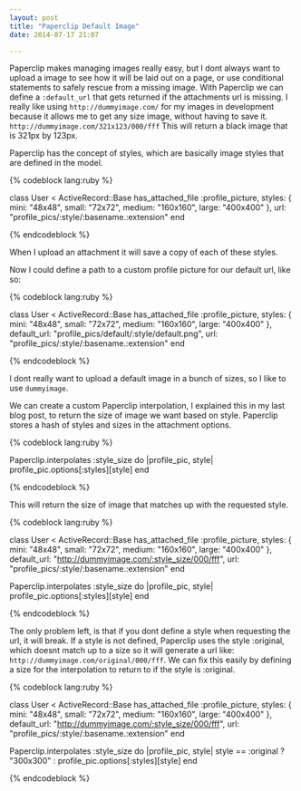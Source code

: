 ```yaml
---
layout: post
title: "Paperclip Default Image"
date: 2014-07-17 21:07

---
```

Paperclip makes managing images really easy, but I dont always want to upload a image to see how it will be laid out on a page, or use conditional statements to safely rescue from a missing image.
With Paperclip we can define a `:default_url` that gets returned if the attachments url is missing.
I really like using `http://dummyimage.com/` for my images in development because it allows me to get any size image, without having to save it.
`http://dummyimage.com/321x123/000/fff` This will return a black image that is 321px by 123px.


Paperclip has the concept of styles, which are basically image styles that are defined in the model.

{% codeblock lang:ruby %}

class User < ActiveRecord::Base
  has_attached_file :profile_picture,
    styles: { mini: "48x48", small: "72x72", medium: "160x160", large: "400x400" },
    url:    "profile_pics/:style/:basename.:extension"
end

{% endcodeblock %}

When I upload an attachment it will save a copy of each of these styles.

Now I could define a path to a custom profile picture for our default url, like so:

{% codeblock lang:ruby %}

class User < ActiveRecord::Base
  has_attached_file :profile_picture,
    styles:      { mini: "48x48", small: "72x72", medium: "160x160", large: "400x400" },
    default_url: "profile_pics/default/:style/default.png",
    url:         "profile_pics/:style/:basename.:extension"
end

{% endcodeblock %}

I dont really want to upload a default image in a bunch of sizes, so I like to use `dummyimage`.

We can create a custom Paperclip interpolation, I explained this in my last blog post, to return the size of image we want based on style.
Paperclip stores a hash of styles and sizes in the attachment options.

{% codeblock lang:ruby %}

Paperclip.interpolates :style_size do |profile_pic, style|
  profile_pic.options[:styles][style]
end

{% endcodeblock %}

This will return the size of image that matches up with the requested style.

{% codeblock lang:ruby %}

class User < ActiveRecord::Base
  has_attached_file :profile_picture,
    styles:      { mini: "48x48", small: "72x72", medium: "160x160", large: "400x400" },
    default_url: "http://dummyimage.com/:style_size/000/fff",
    url:         "profile_pics/:style/:basename.:extension"
end

Paperclip.interpolates :style_size do |profile_pic, style|
  profile_pic.options[:styles][style]
end

{% endcodeblock %}

The only problem left, is that if you dont define a style when requesting the url, it will break. If a style is not defined, Paperclip uses the style :original, which doesnt match up to a size so it will generate a url like:
`http://dummyimage.com/original/000/fff`.
We can fix this easily by defining a size for the interpolation to return to if the style is :original.

{% codeblock lang:ruby %}

class User < ActiveRecord::Base
  has_attached_file :profile_picture,
    styles:      { mini: "48x48", small: "72x72", medium: "160x160", large: "400x400" },
    default_url: "http://dummyimage.com/:style_size/000/fff",
    url:         "profile_pics/:style/:basename.:extension"
end

Paperclip.interpolates :style_size do |profile_pic, style|
  style == :original ? "300x300" : profile_pic.options[:styles][style]
end

{% endcodeblock %}
